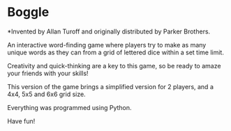 # Boggle
*Invented by Allan Turoff and originally distributed by Parker Brothers.


An interactive word-finding game where players try to make as many unique words as they can from a grid of lettered dice within a set time limit.

Creativity and quick-thinking are a key to this game, so be ready to amaze your friends with your skills!

This version of the game brings a simplified version for 2 players, and a 4x4, 5x5 and 6x6 grid size.

Everything was programmed using Python.

Have fun!